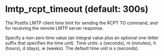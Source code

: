 # lmtp_rcpt_timeout (default: 300s)

The Postfix LMTP client time limit for sending the RCPT TO command,
and for receiving the remote LMTP server response.



 Specify a non-zero time value (an integral value plus an optional
one-letter suffix that specifies the time unit). Time units: s
(seconds), m (minutes), h (hours), d (days), w (weeks).
The default time unit is s (seconds). 


